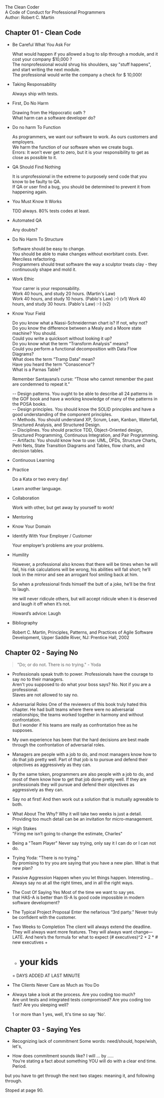 The Clean Coder  
A Code of Conduct for Professional Programmers  
Author: Robert C. Martin  
  
Chapter 01 - Clean Code
-----------------------

- Be Careful What You Ask For
  
  What would happen if you allowed a bug to slip through a module, and it cost your company $10,000 ?  
  The nonprofessional would shrug his shoulders, say "stuff happens", and start writing the next module.  
  The professional would write the company a check for $ 10,000! 
 
- Taking Responsability
  
  Always ship with tests.

- First, Do No Harm

  Drawing from the Hippocratic oath ?  
  What harm can a software developer do?
  
- Do no harm To Function

  As programmers, we want our software to work. As ours customers and employers.  
  We harm the function of our software when we create bugs.  
  Errors: It won’t ever get to zero, but it is your responsibility to get as close as possible to it.  
  
- QA Should Find Nothing

  It is unprofessional in the extreme to purposely send code that you know to be faulty to QA.  
  If QA or user find a bug, you should be determined to prevent it from happening again.

- You Must Know It Works

  TDD always.
  80% tests codes at least.
  
- Automated QA

  Any doubts?

- Do No Harm To Structure

  Software should be easy to change.  
  You should be able to make changes without exorbitant costs. Ever.  
  Merciless refactoring.  
  Programmers should treat software the way a sculptor treats clay - they continuously shape and mold it.  
  
- Work Ethic

  Your carrer is your responsability.  
  Work 40 hours, and study 20 hours. (Martin's Law)  
  Work 40 hours, and study 10 hours. (Pablo's Law) :-) (v1)
  Work 40 hours, and study 30 hours. (Pablo's Law) :-) (v2)
  
- Know Your Field

  Do you know what a Nassi-Schneiderman chart is? If not, why not?   
  Do you know the difference between a Mealy and a Moore state machine? You should.  
  Could you write a quicksort without looking it up?   
  Do you know what the term “Transform Analysis” means?  
  Could you perform a functional decomposition with Data Flow Diagrams?  
  What does the term “Tramp Data” mean?   
  Have you heard the term “Conascence”?  
  What is a Parnas Table?  
  
  Remember Santayana’s curse: “Those who cannot remember the past are condemned to repeat it.”  
  
  -- Design patterns. You ought to be able to describe all 24 patterns in the GOF book and have a working knowledge of many of the patterns in the POSA books.  
  -- Design principles. You should know the SOLID principles and have a good understanding of the component principles.  
  -- Methods. You should understand XP, Scrum, Lean, Kanban, Waterfall, Structured Analysis, and Structured Design.  
  -- Disciplines. You should practice TDD, Object-Oriented design, Structured Programming, Continuous Integration, and Pair Programming.  
  -- Artifacts: You should know how to use: UML, DFDs, Structure Charts, Petri Nets, State Transition Diagrams and Tables, flow charts, and decision tables.  
  
- Continuous Learning

- Practice
  
  Do a Kata or two every day!  
  
  Learn another language.

- Collaboration

  Work with other, but get away by yourself to work!  
  
- Mentoring


- Know Your Domain

- Identify With Your Employer / Customer

  Your employer’s problems are your problems.

- Humility

  However, a professional also knows that there will be times when he will fail, his risk calculations will be wrong, his abilities will fall short; he’ll look in the mirror and see an arrogant fool smiling back at him.  

  So when a professional finds himself the butt of a joke, he’ll be the first to laugh.  
  
  He will never ridicule others, but will accept ridicule when it is deserved and laugh it off when it’s not.  
  
  Howard’s advice: Laugh  


- Bibliography  

   Robert C. Martin, Principles, Patterns, and Practices of Agile Software Development, Upper Saddle River, NJ: Prentice Hall, 2002  
   

Chapter 02 - Saying No
----------------------
  
> "Do; or do not. There is no trying." - Yoda

- Professionals speak truth to power. Professionals have the courage to say no to their managers.  
  Aren't you supposed to do what your boss says? No. Not if you are a professional.  
  Slaves are not allowed to say no.  

- Adversarial Roles
  One of the reviewers of this book truly hated this chapter. He had built teams where there were no adversarial relationships; the teams worked together in harmony and without confrontation.  
  But I wonder if his teams are really as confrontation free as he supposes.  
  
- My own experience has been that the hard decisions are best made through the confrontation of adversarial roles.

- Managers are people with a job to do, and most managers know how to do that job pretty well. Part of that job is to pursue and defend their objectives as aggressively as they can.

- By the same token, programmers are also people with a job to do, and most of them know how to get that job done pretty well. If they are professionals they will pursue and defend their objectives as aggressively as they can.

- Say no at first! And then work out a solution that is mutually agreeable to both.

- What About The Why?
  Why it will take two weeks is just a detail.  
  Providing too much detail can be an invitation for micro-management.  

- High Stakes  
  "Firing me isn’t going to change the estimate, Charles"  
  
- Being a "Team Player"
  Never say trying, only say it I can do or I can not do.

- Trying
  Yoda: "There is no trying."  
  By promising to try you are saying that you have a new plan. What is that new plan?  
  
- Passive Aggression
  Happen when you let things happen. Interesting...
  Always say no at all the right times, and in all the right ways.

- The Cost Of Saying Yes
  Most of the time we want to say yes.  
  that HAS-A is better than IS-A
  Is good code impossible in modern software development?

- The Typical Project Proposal
  Enter the nefarious “3rd party.”
  Never truly be confident with the customer.
  
- Two Weeks to Completion
  The client will always extend the deadline.
  They will always want more features. 
  They will always want change—LATE. And here’s the formula for what to expect
  (# executives)^2 +
   2 * # new executives + 
   + # your kids
   = DAYS ADDED AT LAST MINUTE
   
- The Clients Never Care as Much as You Do
  
- Always take a look at the process.
  Are you coding too much?  
  Are unit tests and integrated tests compromised?
  Are you coding too fast?
  Are you sleeping well?

  1 or more than 1 yes, well, It's time so say 'No'.
  

Chapter 03 - Saying Yes
-----------------------

- Recognizing lack of commitment
Some words: need/should, hope/wish, let's,   

- How does commitment sounds like?
I will ... by .....  
You’re stating a fact about something YOU will do with a clear end time. Period.  

but you have to get through the next two stages: meaning it, and following through.


Stoped at page 90.  


